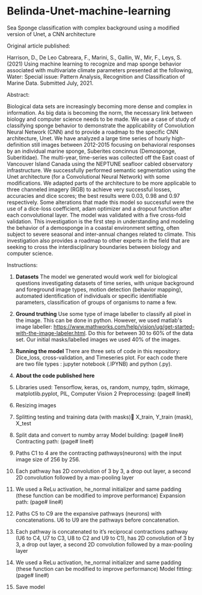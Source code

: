 # Belinda-Unet-machine-learning
Sea Sponge classification with complex background using a modified version of Unet, a CNN architecture 

Original article published: 

Harrison, D., De Leo Cabreara, F., Marini, S., Gallin, W., Mir, F., Leys, S. (2021) Using machine learning to recognize and map sponge behavior associated with multivariate climate parameters presented at the following, Water: Special issue: Pattern Analysis, Recognition and Classification of Marine Data. Submitted July, 2021.

Abstract:

Biological data sets are increasingly becoming more dense and complex in information. As big data is becoming the norm, the necessary link between biology and computer science needs to be made. We use a case of study of classifying sponge behavior to demonstrate the applicability of Convolution Neural Network (CNN) and to provide a roadmap to the specific CNN architecture, Unet. We have analyzed a large time series of hourly high-definition still images between 2012-2015 focusing on behavioral responses by an individual marine sponge, Suberites concinnus (Demosponge, Suberitidae). The multi-year, time-series was collected off the East coast of Vancouver Island Canada using the NEPTUNE seafloor cabled observatory infrastructure. We successfully performed semantic segmentation using the Unet architecture (for a Convolutional Neural Network) with some modifications. We adapted parts of the architecture to be more applicable to three channeled imagery (RGB) to achieve very successful losses, accuracies and dice scores; the best results were  0.03, 0.98 and 0.97 respectively. Some alterations that made this model so successful were the use of a dice-loss coefficient, adam optimizer and a dropout function after each convolutional layer. The model was validated with a five cross-fold validation. This investigation is the first step in understanding and modeling the behavior of a demosponge in a coastal environment setting, often subject to severe seasonal and inter-annual changes related to climate. This investigation also provides a roadmap to other experts in the field that are seeking to cross the interdisciplinary boundaries between  biology and computer science. 

Instructions:
1. **Datasets**
The model we generated would work well for biological questions investigating datasets of time series, with unique background and foreground image types, motion detection (behavior mapping), automated identification of individuals or specific identifiable parameters, classification of groups of organisms to name a few. 



2. **Ground truthing**
Use some type of image labeller to classify all pixel in the image. This can be done in python. However, we used matlab's image labeller: https://www.mathworks.com/help/vision/ug/get-started-with-the-image-labeler.html. Do this for between 30 to 60% of the data set. Our initial masks/labelled images we used 40% of the images.

3. **Running the model**
There are three sets of code in this repository: Dice_loss, cross-validation, and Timeseries plot. For each code there are two file types : jupyter notebook (.IPYNB) and python (.py).


4. **About the code published here**
5. Libraries used:
Tensorflow, keras, os, random, numpy, tqdm, skimage, matplotlib.pyplot, PIL, Computer Vision 2
Preprocessing: (page# line#)
1.	Resizing images 
2.	Splitting testing and training data (with masks) X_train, Y_train (mask), X_test
3.	Split data and convert to numby array
Model building: (page# line#)
Contracting path: (page# line#)
1.	Paths C1 to 4 are the contracting pathways(neurons) with the input image size of 256 by 256. 
2.	Each pathway has 2D convolution of 3 by 3, a drop out layer, a second 2D convolution followed by a max-pooling layer
3.	We used a ReLu activation, he_normal initializer and same padding (these function can be modified to improve performance)
Expansion path: (page# line#)
1.	Paths C5 to C9 are the expansive pathways (neurons) with concatenations. U6 to U9 are the pathways before concatenation. 
2.	Each pathway is concatenated to it’s reciprocal contractions pathway (U6 to C4, U7 to C3, U8 to C2 and U9 to C1), has 2D convolution of 3 by 3, a drop out layer, a second 2D convolution followed by a max-pooling layer
3.	We used a ReLu activation, he_normal initializer and same padding (these function can be modified to improve performance)
Model fitting: (page# line#)
1.	Save model 

